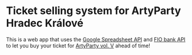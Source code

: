 # Ticket selling system for ArtyParty Hradec Králové
This is a web app that uses the [Google Spreadsheet API](https://theoephraim.github.io/node-google-spreadsheet/) and [FIO bank API](https://www.fio.cz/docs/cz/API_Bankovnictvi.pdf) to let you buy your ticket for [ArtyParty vol. V](https://artyparty5.webnode.cz/) ahead of time!
